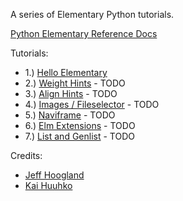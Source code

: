 A series of Elementary Python tutorials.

[Python Elementary Reference Docs](https://build.enlightenment.org/job/base_pyefl_build/lastSuccessfulBuild/artifact/build/sphinx/html/index.html)

Tutorials:
- 1.) [Hello Elementary](http://it.toolbox.com/blogs/enlightenment/pyefl-tutorial-1-hello-elementary-65743)
- 2.) [Weight Hints]() - TODO
- 3.) [Align Hints]() - TODO
- 4.) [Images / Fileselector]() - TODO
- 5.) [Naviframe]() - TODO
- 6.) [Elm Extensions]() - TODO
- 7.) [List and Genlist]() - TODO

Credits: 
- [Jeff Hoogland](http://www.jeffhoogland.com/)
- [Kai Huuhko](https://github.com/kaihu)
